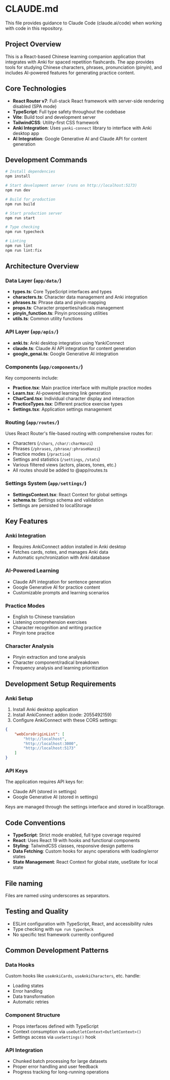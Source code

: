 # CLAUDE.md

This file provides guidance to Claude Code (claude.ai/code) when working with code in this repository.

## Project Overview

This is a React-based Chinese learning companion application that integrates with Anki for spaced repetition flashcards. The app provides tools for studying Chinese characters, phrases, pronunciation (pinyin), and includes AI-powered features for generating practice content.

## Core Technologies

- **React Router v7**: Full-stack React framework with server-side rendering disabled (SPA mode)
- **TypeScript**: Full type safety throughout the codebase
- **Vite**: Build tool and development server
- **TailwindCSS**: Utility-first CSS framework
- **Anki Integration**: Uses `yanki-connect` library to interface with Anki desktop app
- **AI Integration**: Google Generative AI and Claude API for content generation

## Development Commands

```bash
# Install dependencies
npm install

# Start development server (runs on http://localhost:5173)
npm run dev

# Build for production
npm run build

# Start production server
npm run start

# Type checking
npm run typecheck

# Linting
npm run lint
npm run lint:fix
```

## Architecture Overview

### Data Layer (`app/data/`)
- **types.ts**: Core TypeScript interfaces and types
- **characters.ts**: Character data management and Anki integration
- **phrases.ts**: Phrase data and pinyin mapping
- **props.ts**: Character properties/radicals management
- **pinyin_function.ts**: Pinyin processing utilities
- **utils.ts**: Common utility functions

### API Layer (`app/apis/`)
- **anki.ts**: Anki desktop integration using YankiConnect
- **claude.ts**: Claude AI API integration for content generation
- **google_genai.ts**: Google Generative AI integration

### Components (`app/components/`)
Key components include:
- **Practice.tsx**: Main practice interface with multiple practice modes
- **Learn.tsx**: AI-powered learning link generation
- **CharCard.tsx**: Individual character display and interaction
- **PracticeTypes.tsx**: Different practice exercise types
- **Settings.tsx**: Application settings management

### Routing (`app/routes/`)
Uses React Router's file-based routing with comprehensive routes for:
- Characters (`/chars`, `/char/:charHanzi`)
- Phrases (`/phrases`, `/phrase/:phraseHanzi`)
- Practice modes (`/practice`)
- Settings and statistics (`/settings`, `/stats`)
- Various filtered views (actors, places, tones, etc.)
- All routes should be added to @app/routes.ts

### Settings System (`app/settings/`)
- **SettingsContext.tsx**: React Context for global settings
- **schema.ts**: Settings schema and validation
- Settings are persisted to localStorage

## Key Features

### Anki Integration
- Requires AnkiConnect addon installed in Anki desktop
- Fetches cards, notes, and manages Anki data
- Automatic synchronization with Anki database

### AI-Powered Learning
- Claude API integration for sentence generation
- Google Generative AI for practice content
- Customizable prompts and learning scenarios

### Practice Modes
- English to Chinese translation
- Listening comprehension exercises
- Character recognition and writing practice
- Pinyin tone practice

### Character Analysis
- Pinyin extraction and tone analysis
- Character component/radical breakdown
- Frequency analysis and learning prioritization

## Development Setup Requirements

### Anki Setup
1. Install Anki desktop application
2. Install AnkiConnect addon (code: 2055492159)
3. Configure AnkiConnect with these CORS settings:
```json
{
    "webCorsOriginList": [
        "http://localhost",
        "http://localhost:3000",
        "http://localhost:5173"
    ]
}
```

### API Keys
The application requires API keys for:
- Claude API (stored in settings)
- Google Generative AI (stored in settings)

Keys are managed through the settings interface and stored in localStorage.

## Code Conventions

- **TypeScript**: Strict mode enabled, full type coverage required
- **React**: Uses React 19 with hooks and functional components
- **Styling**: TailwindCSS classes, responsive design patterns
- **Data Fetching**: Custom hooks for async operations with loading/error states
- **State Management**: React Context for global state, useState for local state

## File naming

Files are named using underscores as separators.

## Testing and Quality

- ESLint configuration with TypeScript, React, and accessibility rules
- Type checking with `npm run typecheck`
- No specific test framework currently configured

## Common Development Patterns

### Data Hooks
Custom hooks like `useAnkiCards`, `useAnkiCharacters`, etc. handle:
- Loading states
- Error handling
- Data transformation
- Automatic retries

### Component Structure
- Props interfaces defined with TypeScript
- Context consumption via `useOutletContext<OutletContext>()`
- Settings access via `useSettings()` hook

### API Integration
- Chunked batch processing for large datasets
- Proper error handling and user feedback
- Progress tracking for long-running operations
